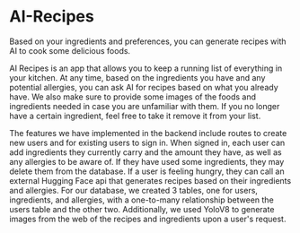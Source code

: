 # AI-Recipes

Based on your ingredients and preferences, you can generate recipes with AI to cook some delicious foods.

AI Recipes is an app that allows you to keep a running list of everything in your kitchen. At any time, based on the ingredients you have and any potential allergies, you can ask AI for recipes based on what you already have. We also make sure to provide some images of the foods and ingredients needed in case you are unfamiliar with them. If you no longer have a certain ingredient, feel free to take it remove it from your list. 

The features we have implemented in the backend include routes to create new users and for existing users to sign in. When signed in, each user can add ingredients they currently carry and the amount they have, as well as any allergies to be aware of. If they have used some ingredients, they may delete them from the database. If a user is feeling hungry, they can call an external Hugging Face api that generates recipes based on their ingredients and allergies. For our database, we created 3 tables, one for users, ingredients, and allergies, with a one-to-many relationship between the users table and the other two. Additionally, we used YoloV8 to generate images from the web of the recipes and ingredients upon a user's request.
